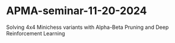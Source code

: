 # APMA-seminar-11-20-2024
Solving 4x4 Minichess variants with Alpha-Beta Pruning and Deep Reinforcement Learning
